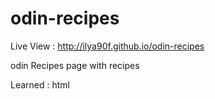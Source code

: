 # odin-recipes

Live View : http://ilya90f.github.io/odin-recipes

odin Recipes
page with recipes

Learned :
html
